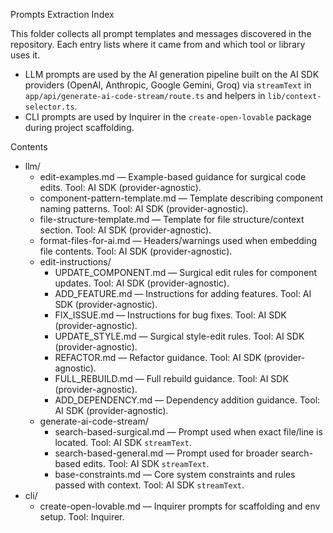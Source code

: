 Prompts Extraction Index

This folder collects all prompt templates and messages discovered in the repository. Each entry lists where it came from and which tool or library uses it.

- LLM prompts are used by the AI generation pipeline built on the AI SDK providers (OpenAI, Anthropic, Google Gemini, Groq) via `streamText` in `app/api/generate-ai-code-stream/route.ts` and helpers in `lib/context-selector.ts`.
- CLI prompts are used by Inquirer in the `create-open-lovable` package during project scaffolding.

Contents

- llm/
  - edit-examples.md — Example-based guidance for surgical code edits. Tool: AI SDK (provider-agnostic).
  - component-pattern-template.md — Template describing component naming patterns. Tool: AI SDK (provider-agnostic).
  - file-structure-template.md — Template for file structure/context section. Tool: AI SDK (provider-agnostic).
  - format-files-for-ai.md — Headers/warnings used when embedding file contents. Tool: AI SDK (provider-agnostic).
  - edit-instructions/
    - UPDATE_COMPONENT.md — Surgical edit rules for component updates. Tool: AI SDK (provider-agnostic).
    - ADD_FEATURE.md — Instructions for adding features. Tool: AI SDK (provider-agnostic).
    - FIX_ISSUE.md — Instructions for bug fixes. Tool: AI SDK (provider-agnostic).
    - UPDATE_STYLE.md — Surgical style-edit rules. Tool: AI SDK (provider-agnostic).
    - REFACTOR.md — Refactor guidance. Tool: AI SDK (provider-agnostic).
    - FULL_REBUILD.md — Full rebuild guidance. Tool: AI SDK (provider-agnostic).
    - ADD_DEPENDENCY.md — Dependency addition guidance. Tool: AI SDK (provider-agnostic).
  - generate-ai-code-stream/
    - search-based-surgical.md — Prompt used when exact file/line is located. Tool: AI SDK `streamText`.
    - search-based-general.md — Prompt used for broader search-based edits. Tool: AI SDK `streamText`.
    - base-constraints.md — Core system constraints and rules passed with context. Tool: AI SDK `streamText`.
- cli/
  - create-open-lovable.md — Inquirer prompts for scaffolding and env setup. Tool: Inquirer.


